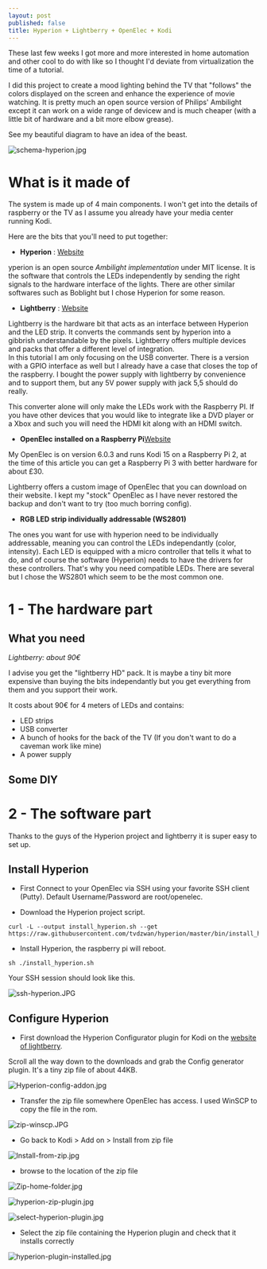 ```yaml
---
layout: post
published: false
title: Hyperion + Lightberry + OpenElec + Kodi
---
```

These last few weeks I got more and more interested in home automation and other cool to do with like so I thought I'd deviate from virtualization the time of a tutorial. 

I did this project to create a mood lighting behind the TV that "follows" the colors displayed on the screen and enhance the experience of movie watching. It is pretty much an open source version of Philips' Ambilight except it can work on a wide range of devicew and is much cheaper (with a little bit of hardware and a bit more elbow grease).

See my beautiful diagram to have an idea of the beast.

![schema-hyperion.jpg]({{site.baseurl}}/img/schema-hyperion.jpg)

# What is it made of

The system is made up of 4 main components.  I won't get into the details of raspberry or the TV as I assume you already have your media center running Kodi.

Here are the bits that you'll need to put together:

- **Hyperion** : [Website](https://hyperion-project.org/wiki/Main)

yperion is an open source _Ambilight implementation_ under MIT license. It is the software that controls the LEDs independently by sending the right signals to the hardware interface of the lights. There are other similar softwares such as Boblight but I chose Hyperion for some reason.

- **Lightberry** : [Website](http://lightberry.eu/)

Lightberry is the hardware bit that acts as an interface between Hyperion and the LED strip. It converts the commands sent by hyperion into a gibbrish understandable by the pixels. Lightberry offers multiple devices and packs that offer a different level of integration.  
In this tutorial I am only focusing on the USB converter. There is a version with a GPIO interface as well but I already have a case that closes the top of the raspberry. I bought the power supply with lightberry by convenience and to support them, but any 5V power supply with jack 5,5 should do really.

This converter alone will only make the LEDs work with the Raspberry PI. If you have other devices that you would like to integrate like a DVD player or a Xbox and such you will need the HDMI kit along with an HDMI switch.

- **OpenElec installed on a Raspberry Pi**[Website](http://openelec.tv/) 

My OpenElec is on version 6.0.3 and runs Kodi 15 on a Raspberry Pi 2, at the time of this article you can get a Raspberry Pi 3 with better hardware for about £30. 

Lightberry offers a custom image of OpenElec that you can download on their website. I kept my "stock" OpenElec as I have never restored the backup and don't want to try (too much borring config).

- **RGB LED strip individually addressable (WS2801)**

The ones you want for use with hyperion need to be individually addressable, meaning you can control the LEDs independantly (color, intensity). Each LED is equipped with a micro controller that tells it what to do, and of course the software (Hyperion) needs to have the drivers for these controllers. That's why you need compatible LEDs. There are several but I chose the WS2801 which seem to be the most common one.

# 1 - The hardware part

## What you need

_Lightberry: about 90€_

I advise you get the "lightberry HD" pack. It is maybe a tiny bit more expensive than buying the bits independantly but you get everything from them and you support their work.

It costs about 90€ for 4 meters of LEDs and contains:

- LED strips
- USB converter
- A bunch of hooks for the back of the TV (If you don't want to do a caveman work like mine)
- A power supply

## Some DIY

# 2 - The software part

Thanks to the guys of the Hyperion project and lightberry it is super easy to set up.

## Install Hyperion

- First Connect to your OpenElec via SSH using your favorite SSH client (Putty). Default Username/Password are root/openelec.

- Download the Hyperion project script.

```
curl -L --output install_hyperion.sh --get https://raw.githubusercontent.com/tvdzwan/hyperion/master/bin/install_hyperion.sh
```

- Install Hyperion, the raspberry pi will reboot.

```
sh ./install_hyperion.sh
```

Your SSH session should look like this.

![ssh-hyperion.JPG]({{site.baseurl}}/img/ssh-hyperion.JPG)

## Configure Hyperion

- First download the Hyperion Configurator plugin for Kodi on the [website of lightberry](http://lightberry.eu/).

Scroll all the way down to the downloads and grab the Config generator plugin. It's a tiny zip file of about 44KB.

![Hyperion-config-addon.jpg]({{site.baseurl}}/img/Hyperion-config-addon.jpg)

- Transfer the zip file somewhere OpenElec has access. I used WinSCP to copy the file in the rom.

![zip-winscp.JPG]({{site.baseurl}}/img/zip-winscp.JPG)

- Go back to Kodi > Add on > Install from zip file

![Install-from-zip.jpg]({{site.baseurl}}/img/Install-from-zip.jpg)

- browse to the location of the zip file

![Zip-home-folder.jpg]({{site.baseurl}}/img/Zip-home-folder.jpg)

![hyperion-zip-plugin.jpg]({{site.baseurl}}/img/hyperion-zip-plugin.jpg)

![select-hyperion-plugin.jpg]({{site.baseurl}}/img/select-hyperion-plugin.jpg)

- Select the zip file containing the Hyperion plugin and check that it installs correctly

![hyperion-plugin-installed.jpg]({{site.baseurl}}/img/hyperion-plugin-installed.jpg)